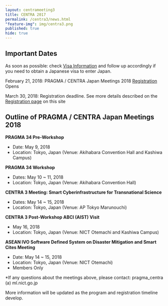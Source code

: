 ```yaml
---
layout: centrameeting3
title: CENTRA 2017
permalink: /centra3/news.html
"feature-img": img/centra3.png
published: true
hide: true
---
```



## Important Dates

As soon as possible: check [Visa Information](http://www.globalcentra.org/centra3/visainfo.html) and follow up accordingly if you need to obtain a Japanese visa to enter Japan.  

February 21, 2018: PRAGMA / CENTRA Japan Meetings 2018 [Registration](http://www.globalcentra.org/centra3/registration.html) Opens  

March 30, 2018: Registration deadline. See more details described on the [Registration page](http://www.globalcentra.org/centra3/registration.html) on this site   
  
    

## Outline of PRAGMA / CENTRA Japan Meetings 2018 

**PRAGMA 34 Pre-Workshop**  
* Date: May 9, 2018  
* Location: Tokyo, Japan (Venue: Akihabara Convention Hall and Kashiwa Campus)  

**PRAGMA 34 Workshop**  
* Dates: May 10 ~ 11, 2018  
* Location: Tokyo, Japan (Venue: Akihabara Convention Hall)  

**CENTRA 3 Meeting: Smart Cyberinfrastructure for Transnational Science**  
* Dates: May 14 ~ 15, 2018  
* Location: Tokyo, Japan (Venue: AP Tokyo Marunouchi)  

**CENTRA 3 Post-Workshop ABCI (AIST) Visit**  
* May 16, 2018
* Location: Tokyo, Japan (Venue: NICT Otemachi and Kashiwa Campus)  

**ASEAN IVO Software Defined System on Disaster Mitigation and Smart Cites Meeting**  
* Date: May 14 ~ 15, 2018  
* Location: Tokyo, Japan (Venue: NICT Otemachi)  
* Members Only  

*If any questions about the meetings above, please contact: pragma_centra (a) ml.nict.go.jp 

More information will be updated as the program and registration timeline develop. 
